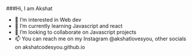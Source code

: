 ###Hi, I am Akshat

- 👀 I’m interested in Web dev
- 🌱 I’m currently learning Javascript and react
- 💞️ I’m looking to collaborate on Javascript projects
- 📫 You can reach me on my Instagram @akshatlovesyou, other socials on akshatcodesyou.github.io

<!---
Akshatcodesyou/Akshatcodesyou is a ✨ special ✨ repository because its `README.md` (this file) appears on your GitHub profile.
You can click the Preview link to take a look at your changes.
--->
